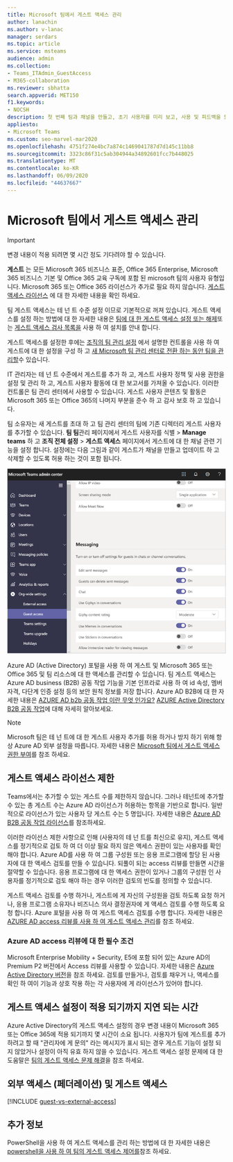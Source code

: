 ```yaml
---
title: Microsoft 팀에서 게스트 액세스 관리
author: lanachin
ms.author: v-lanac
manager: serdars
ms.topic: article
ms.service: msteams
audience: admin
ms.collection:
- Teams_ITAdmin_GuestAccess
- M365-collaboration
ms.reviewer: sbhatta
search.appverid: MET150
f1.keywords:
- NOCSH
description: 첫 번째 팀과 채널을 만들고, 초기 사용자를 미리 보고, 사용 및 피드백을 모니터링 하 고, 조직 전체 출시를 계획 하기 위한 리소스를 확보 하는 방법에 대해 알아봅니다.
appliesto:
- Microsoft Teams
ms.custom: seo-marvel-mar2020
ms.openlocfilehash: 4751f274e4bc7a874c1469041787d7d145c11bb8
ms.sourcegitcommit: 3323c86f31c5ab304944a34892601fcc7b448025
ms.translationtype: MT
ms.contentlocale: ko-KR
ms.lasthandoff: 06/09/2020
ms.locfileid: "44637667"
---
```

<a name="manage-guest-access-in-microsoft-teams"></a>Microsoft 팀에서 게스트 액세스 관리
======================================

> [!IMPORTANT]
> 변경 내용이 적용 되려면 몇 시간 정도 기다려야 할 수 있습니다. 

**게스트** 는 모든 Microsoft 365 비즈니스 표준, Office 365 Enterprise, Microsoft 365 비즈니스 기본 및 Office 365 교육 구독에 포함 된 microsoft 팀의 사용자 유형입니다. Microsoft 365 또는 Office 365 라이선스가 추가로 필요 하지 않습니다. [게스트 액세스 라이선스](#guest-access-licensing-limits) 에 대 한 자세한 내용을 확인 하세요.

팀 게스트 액세스는 테 넌 트 수준 설정 이므로 기본적으로 꺼져 있습니다. 게스트 액세스를 설정 하는 방법에 대 한 자세한 내용은 [팀에 대 한 게스트 액세스 설정 또는 해제](set-up-guests.md)또는 [게스트 액세스 검사 목록을](guest-access-checklist.md) 사용 하 여 설치를 안내 합니다.

게스트 액세스를 설정한 후에는 [조직의 팀 관리 설정](enable-features-office-365.md) 에서 설명한 컨트롤을 사용 하 여 게스트에 대 한 설정을 구성 하 고 [새 Microsoft 팀 관리 센터로 전환 하는 동안 팀을 관리할](manage-teams-skypeforbusiness-admin-center.md)수 있습니다.     
    
IT 관리자는 테 넌 트 수준에서 게스트를 추가 하 고, 게스트 사용자 정책 및 사용 권한을 설정 및 관리 하 고, 게스트 사용자 활동에 대 한 보고서를 가져올 수 있습니다. 이러한 컨트롤은 팀 관리 센터에서 사용할 수 있습니다. 게스트 사용자 콘텐츠 및 활동은 Microsoft 365 또는 Office 365의 나머지 부분을 준수 하 고 감사 보호 하 고 있습니다.

팀 소유자는 새 게스트를 초대 하 고 팀 관리 센터의 팀에 기존 디렉터리 게스트 사용자를 추가할 수 있습니다. **팀 팀**관리 페이지에서 게스트 사용자를 식별  >  **Manage teams** 하 고 **조직 전체 설정**  >  **게스트 액세스** 페이지에서 게스트에 대 한 채널 관련 기능을 설정 합니다. 설정에는 다음 그림과 같이 게스트가 채널을 만들고 업데이트 하 고 삭제할 수 있도록 허용 하는 것이 포함 됩니다.

![팀의 게스트 사용 권한 설정](media/manage-guest-access-image1.png)
  
Azure AD (Active Directory) 포털을 사용 하 여 게스트 및 Microsoft 365 또는 Office 365 및 팀 리소스에 대 한 액세스를 관리할 수 있습니다. 팀 게스트 액세스는 Azure AD business (B2B) 공동 작업 기능을 기본 인프라로 사용 하 여 id 속성, 멤버 자격, 다단계 인증 설정 등의 보안 원칙 정보를 저장 합니다. Azure AD B2B에 대 한 자세한 내용은 [AZURE AD b2b 공동 작업 이란 무엇 인가요?](https://go.microsoft.com/fwlink/p/?linkid=853011) [AZURE Active Directory B2B 공동 작업](https://go.microsoft.com/fwlink/p/?linkid=853020)에 대해 자세히 알아보세요.

> [!NOTE]
> Microsoft 팀은 테 넌 트에 대 한 게스트 사용자 추가를 허용 하거나 방지 하기 위해 항상 Azure AD 외부 설정을 따릅니다. 자세한 내용은 [Microsoft 팀에서 게스트 액세스 권한 부여](Teams-dependencies.md)를 참조 하세요.


## <a name="guest-access-licensing-limits"></a>게스트 액세스 라이선스 제한

Teams에서는 추가할 수 있는 게스트 수를 제한하지 않습니다. 그러나 테넌트에 추가할 수 있는 총 게스트 수는 Azure AD 라이선스가 허용하는 항목을 기반으로 합니다. 일반적으로 라이선스가 있는 사용자 당 게스트 수는 5 명입니다. 자세한 내용은 [Azure AD B2B 공동 작업 라이선스](https://docs.microsoft.com/azure/active-directory/b2b/licensing-guidance)를 참조하세요.

이러한 라이선스 제한 사항으로 인해 (사용자의 테 넌 트를 최신으로 유지), 게스트 액세스를 정기적으로 검토 하 여 더 이상 필요 하지 않은 액세스 권한이 있는 사용자를 확인 해야 합니다. Azure AD를 사용 하 여 그룹 구성원 또는 응용 프로그램에 할당 된 사용자에 대 한 액세스 검토를 만들 수 있습니다. 되풀이 되는 access 리뷰를 만들면 시간을 절약할 수 있습니다. 응용 프로그램에 대 한 액세스 권한이 있거나 그룹의 구성원 인 사용자를 정기적으로 검토 해야 하는 경우 이러한 검토의 빈도를 정의할 수 있습니다. 

게스트 액세스 검토를 수행 하거나, 게스트에 게 자신의 구성원을 검토 하도록 요청 하거나, 응용 프로그램 소유자나 비즈니스 의사 결정권자에 게 액세스 검토를 수행 하도록 요청 합니다. Azure 포털을 사용 하 여 게스트 액세스 검토를 수행 합니다. 자세한 내용은 [AZURE AD access 리뷰를 사용 하 여 게스트 액세스 관리](https://docs.microsoft.com/azure/active-directory/governance/manage-guest-access-with-access-reviews)를 참조 하세요.

###  <a name="prerequisites-for-azure-ad-access-reviews"></a>Azure AD access 리뷰에 대 한 필수 조건

Microsoft Enterprise Mobility + Security, E5에 포함 되어 있는 Azure AD의 Premium P2 버전에서 Access 리뷰를 사용할 수 있습니다. 자세한 내용은 [Azure Active Directory 버전](https://docs.microsoft.com/azure/active-directory/fundamentals/active-directory-whatis)을 참조 하세요. 검토를 만들거나, 검토를 채우거 나, 액세스를 확인 하 여이 기능과 상호 작용 하는 각 사용자에 게 라이선스가 있어야 합니다.



## <a name="lag-time-for-guest-access-settings-to-take-effect"></a>게스트 액세스 설정이 적용 되기까지 지연 되는 시간

Azure Active Directory의 게스트 액세스 설정의 경우 변경 내용이 Microsoft 365 또는 Office 365에 적용 되기까지 몇 시간이 소요 됩니다. 사용자가 팀에 게스트를 추가 하려고 할 때 "관리자에 게 문의" 라는 메시지가 표시 되는 경우 게스트 기능이 설정 되지 않았거나 설정이 아직 유효 하지 않을 수 있습니다. 게스트 액세스 설정 문제에 대 한 도움말은 [팀의 게스트 액세스 문제 해결](troubleshoot-guest-access.md)을 참조 하세요.

  
## <a name="external-access-federation-vs-guest-access"></a>외부 액세스 (페더레이션) 및 게스트 액세스

[!INCLUDE [guest-vs-external-access](includes/guest-vs-external-access.md)]

## <a name="more-information"></a>추가 정보

PowerShell을 사용 하 여 게스트 액세스를 관리 하는 방법에 대 한 자세한 내용은 [powershell을 사용 하 여 팀의 게스트 액세스 제어를](guest-access-powershell.md)참조 하세요.


